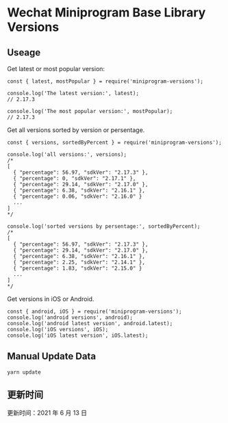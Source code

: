 
# Wechat Miniprogram Base Library Versions

## Useage

Get latest or most popular version:

```;
const { latest, mostPopular } = require('miniprogram-versions');

console.log('The latest version:', latest);
// 2.17.3

console.log('The most popular version:', mostPopular);
// 2.17.3

```

Get all versions sorted by version or persentage.

```
const { versions, sortedByPercent } = require('miniprogram-versions');

console.log('all versions:', versions);
/*
[
  { "percentage": 56.97, "sdkVer": "2.17.3" },
  { "percentage": 0, "sdkVer": "2.17.1" },
  { "percentage": 29.14, "sdkVer": "2.17.0" },
  { "percentage": 6.38, "sdkVer": "2.16.1" },
  { "percentage": 0.06, "sdkVer": "2.16.0" }
  ...
]
*/

console.log('sorted versions by persentage:', sortedByPercent);
/*
[
  { "percentage": 56.97, "sdkVer": "2.17.3" },
  { "percentage": 29.14, "sdkVer": "2.17.0" },
  { "percentage": 6.38, "sdkVer": "2.16.1" },
  { "percentage": 2.25, "sdkVer": "2.14.1" },
  { "percentage": 1.83, "sdkVer": "2.15.0" }
  ...
]
*/
```

Get versions in iOS or Android.

```
const { android, iOS } = require('miniprogram-versions');
console.log('android versions', android);
console.log('android latest version', android.latest);
console.log('iOS versions', iOS);
console.log('iOS latest version', iOS.latest);
```

## Manual Update Data

```
yarn update
```

## 更新时间

更新时间：2021 年 6 月 13 日
